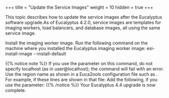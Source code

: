 +++
title = "Update the Service Images"
weight = 10
hidden = true
+++

This topic describes how to update the service images after the Eucalyptus software upgrade.As of Eucalyptus 4.2.0, service images are templates for imaging workers, load balancers, and database images, all using the same service image. 

Install the imaging worker image. Run the following command on the machine where you installed the Eucalyptus imaging worker image: 
    esi-install-image --install-default


{{% notice note %}}
If you use the parameter on this command, do not specify localhost (as in user@localhost); the command will fail with an error. Use the region name as shown in a Euca2ools configuration file such as . For example, if these lines are shown in that file: Add the following, if you use the parameter: 
{{% /notice %}}
Your Eucalyptus 4.4 upgrade is now complete. 